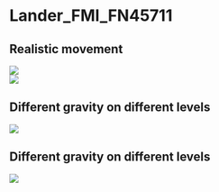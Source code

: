 # Lander_FMI_FN45711

## Realistic movement
![](https://i.imgur.com/zsfyYkQ.gif)  
![](https://i.imgur.com/oAXQvj6.gif)  

## Different gravity on different levels
![](https://i.imgur.com/6tsaKms.gif)  

## Different gravity on different levels
![](https://i.imgur.com/QJsBkkv.gif)  
